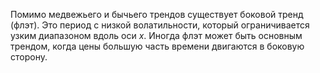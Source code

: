 Помимо медвежьего и бычьего трендов существует боковой тренд (флэт). Это период с низкой волатильности, который ограничивается узким диапазоном вдоль оси $x$. Иногда флэт может быть основным трендом, когда цены большую часть времени двигаются в боковую сторону.